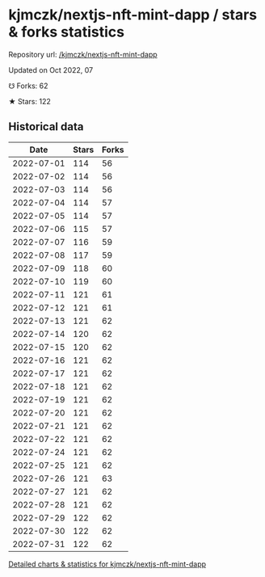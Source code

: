 # kjmczk/nextjs-nft-mint-dapp / stars & forks statistics

Repository url: [/kjmczk/nextjs-nft-mint-dapp](https://github.com/kjmczk/nextjs-nft-mint-dapp)

Updated on Oct 2022, 07

☋ Forks: 62

★ Stars: 122

## Historical data
| Date | Stars | Forks |
|------|-------|-------|
| 2022-07-01 | 114 | 56 | 
| 2022-07-02 | 114 | 56 | 
| 2022-07-03 | 114 | 56 | 
| 2022-07-04 | 114 | 57 | 
| 2022-07-05 | 114 | 57 | 
| 2022-07-06 | 115 | 57 | 
| 2022-07-07 | 116 | 59 | 
| 2022-07-08 | 117 | 59 | 
| 2022-07-09 | 118 | 60 | 
| 2022-07-10 | 119 | 60 | 
| 2022-07-11 | 121 | 61 | 
| 2022-07-12 | 121 | 61 | 
| 2022-07-13 | 121 | 62 | 
| 2022-07-14 | 120 | 62 | 
| 2022-07-15 | 120 | 62 | 
| 2022-07-16 | 121 | 62 | 
| 2022-07-17 | 121 | 62 | 
| 2022-07-18 | 121 | 62 | 
| 2022-07-19 | 121 | 62 | 
| 2022-07-20 | 121 | 62 | 
| 2022-07-21 | 121 | 62 | 
| 2022-07-22 | 121 | 62 | 
| 2022-07-24 | 121 | 62 | 
| 2022-07-25 | 121 | 62 | 
| 2022-07-26 | 121 | 63 | 
| 2022-07-27 | 121 | 62 | 
| 2022-07-28 | 121 | 62 | 
| 2022-07-29 | 122 | 62 | 
| 2022-07-30 | 122 | 62 | 
| 2022-07-31 | 122 | 62 | 


[Detailed charts & statistics for kjmczk/nextjs-nft-mint-dapp](https://reviewgithub.com/rep/kjmczk/nextjs-nft-mint-dapp)
